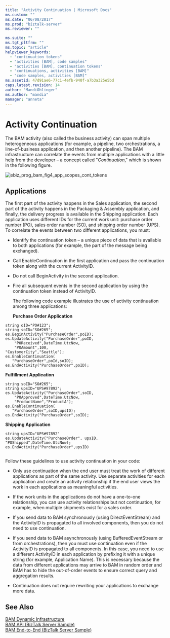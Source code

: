 ```yaml
---
title: "Activity Continuation | Microsoft Docs"
ms.custom: ""
ms.date: "06/08/2017"
ms.prod: "biztalk-server"
ms.reviewer: ""

ms.suite: ""
ms.tgt_pltfrm: ""
ms.topic: "article"
helpviewer_keywords: 
  - "continuation tokens"
  - "activities [BAM], code samples"
  - "activities [BAM], continuation tokens"
  - "continuations, activities [BAM]"
  - "code samples, activities [BAM]"
ms.assetid: 47d91ae6-77c1-4efb-940f-a7b3a325e5bd
caps.latest.revision: 14
author: "MandiOhlinger"
ms.author: "mandia"
manager: "anneta"
---
```

# Activity Continuation
The BAM activity (also called the business activity) can span multiple heterogeneous applications (for example, a pipeline, two orchestrations, a line-of-business application, and then another pipeline). The BAM infrastructure can correlate the events from multiple applications with a little help from the developer – a concept called "*Continuation*," which is shown in the following figure.  
  
 ![](../core/media/ebiz-prog-bam-fig4-app-scopes-cont-tokens.gif "ebiz_prog_bam_fig4_app_scopes_cont_tokens")  

## Applications  
 The first part of the activity happens in the Sales application, the second part of the activity happens in the Packaging & Assembly application, and finally, the delivery progress is available in the Shipping application. Each application uses different IDs for the current work unit: purchase order number (PO), sales order number (SO), and shipping order number (UPS). To correlate the events between two different applications, you must:  
  
- Identify the continuation token – a unique piece of data that is available to both applications (for example, the part of the message being exchanged).  
  
- Call EnableContinuation in the first application and pass the continuation token along with the current ActivityID.  
  
- Do not call BeginActivity in the second application.  
  
- Fire all subsequent events in the second application by using the continuation token instead of ActivityID.  
  
  The following code example illustrates the use of activity continuation among three applications:  
  
  **Purchase Order Application**  
  
```  
string oID="PO#123";  
string soID="SO#265";  
es.BeginActivity("PurchaseOrder",poID);  
es.UpdateActivity("PurchaseOrder",poID,  
    "POReceived",DateTime.UtcNow,  
    "POAmount",100,  
"CustomerCity","Seattle");  
es.EnableContinuation(  
   "PurchaseOrder",poId,soID);  
es.EndActivity("PurchaseOrder",poID);  
```  
  
 **Fulfillment Application**  
  
```  
string soID="SO#265";  
string upsID="UPS#97892";  
es.UpdateActivity("PurchaseOrder",soID,  
    "POApproved",DateTime.UtcNow,  
    "ProductName","ProductA");  
es.EnableContinuation(  
   "PurchaseOrder",soID,upsID);  
es.EndActivity("PurchaseOrder",soID);  
```  
  
 **Shipping Application**  
  
```  
string upsID="UPS#97892"  
es.UpdateActivity("PurchaseOrder", upsID,  
"POShipped",DateTime.UtcNow);  
es.EndActivity("PurchaseOrder",upsID)  
  
```  
  
 Follow these guidelines to use activity continuation in your code:  
  
-   Only use continuation when the end user must treat the work of different applications as part of the same activity. Use separate activities for each application and create an activity relationship if the end user views the work in each applications as meaningful activities.  
  
-   If the work units in the applications do not have a one-to-one relationship, you can use activity relationships but not continuation, for example, when multiple shipments exist for a sales order.  
  
-   If you send data to BAM synchronously (using DirectEventStream) and the ActivityID is propagated to all involved components, then you do not need to use continuation.  
  
-   If you send data to BAM asynchronously (using BufferedEventStream or from orchestrations), then you must use continuation even if the ActivityID is propagated to all components. In this case, you need to use a different ActivityID in each application by prefixing it with a unique string (for example, Application Name). This is necessary because the data from different applications may arrive to BAM in random order and BAM has to hide the out-of-order events to ensure correct query and aggregation results.  
  
-   Continuation does not require rewriting your applications to exchange more data.  
  
## See Also  
  
 [BAM Dynamic Infrastructure](../core/bam-dynamic-infrastructure.md)   
 [BAM API (BizTalk Server Sample)](../core/bam-api-biztalk-server-sample.md)   
 [BAM End-to-End (BizTalk Server Sample)](../core/bam-end-to-end-biztalk-server-sample.md)